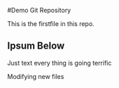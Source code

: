 #Demo Git Repository

This is the firstfile in this repo.

## Ipsum Below

Just text every thing is going terrific

Modifying new files